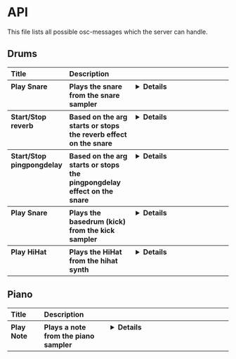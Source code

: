 # API

This file lists all possible osc-messages which the server can handle.

## Drums

<table style="width:100%;text-align:left;">
<tr style="vertical-align:top;">
<th style="width:15%">Title</th>
<th style="width:30%">Description</th>
<th></th>
</tr>
<tr style="vertical-align:top;">
<th>Play Snare</th>
<th>Plays the snare from the snare sampler</th>
<th><details><p>

Path:
```
/snare/play
```
Arguments:
```
[
    { i,duration },  // Expects the duration of the snare note as string
    { i,velocity },  // Expects the velocity of the snare note as float

]
```

</p></details></th>
</tr>
<tr style="vertical-align:top;">
<th>Start/Stop reverb</th>
<th>Based on the arg starts or stops the reverb effect on the snare</th>
<th><details><p>

Path:
```
/snare/effect/reverb
```
Arguments:
```
[
    { i,boolean },  // Expects a boolean as integer to start = 1 or stop = 0 

]
```

</p></details></th>
</tr>
<tr style="vertical-align:top;">
<th>Start/Stop pingpongdelay</th>
<th>Based on the arg starts or stops the pingpongdelay effect on the snare</th>
<th><details><p>

Path:
```
/snare/effect/pingpongdelay
```
Arguments:
```
[
    { i,boolean },  // Expects a boolean as integer to start = 1 or stop = 0 

]
```

</p></details></th>
</tr>
<tr style="vertical-align:top;">
<th>Play Snare</th>
<th>Plays the basedrum (kick) from the kick sampler</th>
<th><details><p>

Path:
```
/kick
```
Arguments:
```
[
    { i,duration },  // Expects the duration of the kick note as string
    { i,velocity },  // Expects the velocity of the kick note as float

]
```

</p></details></th>
</tr>
<tr style="vertical-align:top;">
<th>Play HiHat</th>
<th>Plays the HiHat from the hihat synth</th>
<th><details><p>

Path:
```
/hihat
```
Arguments:
```
[
    { i,duration },  // Expects the duration of the hihat note as string
    { i,velocity },  // Expects the velocity of the hihat note as float

]
```

</p></details></th>
</tr>
</table>


## Piano

<table style="width:100%;text-align:left;">
<tr style="vertical-align:top;">
<th style="width:15%">Title</th>
<th style="width:30%">Description</th>
<th></th>
</tr>
<tr style="vertical-align:top;">
<th>Play Note</th>
<th>Plays a note from the piano sampler</th>
<th><details><p>

Path:
```
/piano/play_note
```
Arguments:
```
[
    { s,note },  // Expects a note as string
    { i,duration },  // Expects the duration of the note as string
    { i,velocity },  // Expects the velocity of the note as float

]
```

</p></details></th>
</tr>
</table>


